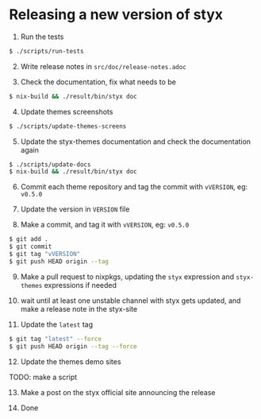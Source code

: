 # Releasing a new version of styx

1. Run the tests

```sh
$ ./scripts/run-tests
```

2. Write release notes in `src/doc/release-notes.adoc`

3. Check the documentation, fix what needs to be

```sh
$ nix-build && ./result/bin/styx doc
```

4. Update themes screenshots

```sh
$ ./scripts/update-themes-screens
```

5. Update the styx-themes documentation and check the documentation again

```sh
$ ./scripts/update-docs
$ nix-build && ./result/bin/styx doc
```

6. Commit each theme repository and tag the commit with `vVERSION`, eg: `v0.5.0`

7. Update the version in `VERSION` file

8. Make a commit, and tag it with `vVERSION`, eg: `v0.5.0`

```sh
$ git add .
$ git commit
$ git tag "vVERSION"
$ git push HEAD origin --tag
```

9. Make a pull request to nixpkgs, updating the `styx` expression and `styx-themes` expressions if needed

10. wait until at least one unstable channel with styx gets updated, and make a release note in the styx-site

11. Update the `latest` tag

```sh
$ git tag "latest" --force
$ git push HEAD origin --tag --force
```

12. Update the themes demo sites

TODO: make a script

13. Make a post on the styx official site announcing the release

14. Done

